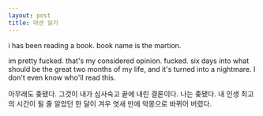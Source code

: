 ```yaml
---
layout: post
title: 마션 읽기
---
```

i has been reading a book.
book name is the martion.

im pretty fucked.
that's my considered opinion.
fucked. 
six days into what should be the great two months of my life,
and it's turned into a nightmare.
I don't even know who'll read this.

아무래도 좆됐다. 
그것이 내가 심사숙고 끝에 내린 결론이다. 
나는 좆됐다.
내 인생 최고의 시간이 될 줄 알았던 한 달이 겨우 엿새 만에 악몽으로 바뀌어 버렸다.

